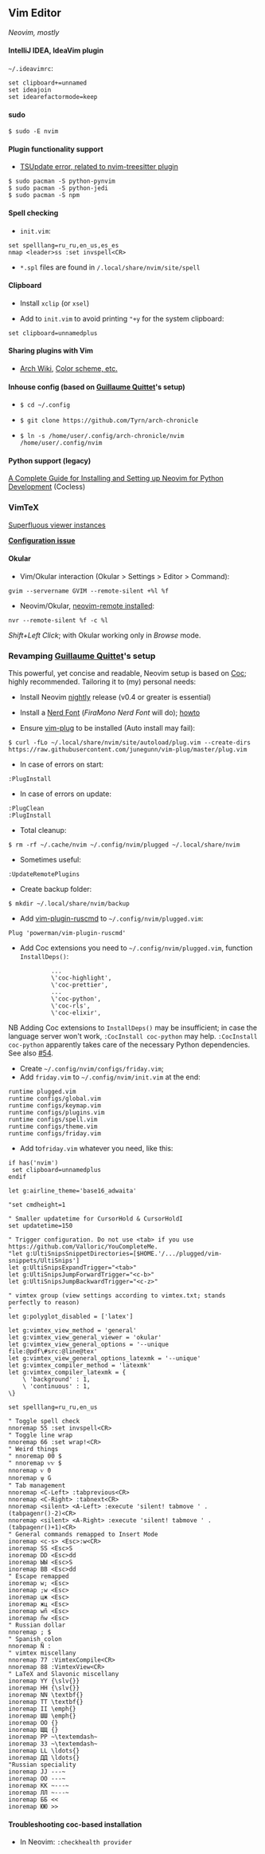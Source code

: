 ## Vim Editor
*Neovim, mostly*

#### IntelliJ IDEA, IdeaVim plugin
`~/.ideavimrc`:
```
set clipboard+=unnamed
set ideajoin
set idearefactormode=keep
```

#### sudo
```
$ sudo -E nvim
```
#### Plugin functionality support

- [TSUpdate error, related to nvim-treesitter plugin](https://github.com/nvim-treesitter/nvim-treesitter/issues/913)
```
$ sudo pacman -S python-pynvim
$ sudo pacman -S python-jedi
$ sudo pacman -S npm
```
#### Spell checking
- `init.vim`:
```
set spelllang=ru_ru,en_us,es_es
nmap <leader>ss :set invspell<CR>
```
- `*.spl` files are found in `/.local/share/nvim/site/spell`
#### Clipboard

- Install `xclip` (or `xsel`)

- Add to `init.vim` to avoid printing `"+y` for the system clipboard:
```
set clipboard=unnamedplus
```

#### Sharing plugins with Vim

- [Arch Wiki](https://wiki.archlinux.org/index.php/Neovim), [Color scheme, etc.](https://vi.stackexchange.com/questions/12794/how-to-share-config-between-vim-and-neovim)


#### Inhouse config (based on [Guillaume Quittet](https://github.com/gquittet/dotfiles/tree/master/nvim/.config/nvim)'s setup)

- `$ cd ~/.config`

- `$ git clone https://github.com/Tyrn/arch-chronicle`

- `$ ln -s /home/user/.config/arch-chronicle/nvim /home/user/.config/nvim`

#### Python support (legacy)

[A Complete Guide for Installing and Setting up Neovim for Python Development](https://jdhao.github.io/2018/12/24/centos_nvim_install_use_guide_en/) (Cocless)

### VimTeX

[Superfluous viewer instances](https://github.com/lervag/vimtex/issues/313)

[**Configuration issue**](https://github.com/lervag/vimtex/issues/1392)

#### Okular

- Vim/Okular interaction (Okular > Settings > Editor > Command):
```
gvim --servername GVIM --remote-silent +%l %f
```
- Neovim/Okular, [neovim-remote installed](https://github.com/mhinz/neovim-remote):
```
nvr --remote-silent %f -c %l
```
*Shift+Left Click*; with Okular working only in *Browse* mode.

### Revamping [Guillaume Quittet](https://github.com/gquittet/dotfiles/tree/master/nvim/.config/nvim)'s setup
This powerful, yet concise and readable, Neovim setup is based on [Coc](https://github.com/neoclide/coc.nvim); highly recommended. Tailoring it to (my) personal needs:

- Install Neovim [nightly](https://github.com/neovim/neovim/releases/nightly) release (v0.4 or greater is essential)

- Install a [Nerd Font](https://www.nerdfonts.com/font-downloads) (*FiraMono Nerd Font* will do); [howto](https://gist.github.com/matthewjberger/7dd7e079f282f8138a9dc3b045ebefa0)

- Ensure [vim-plug](https://github.com/junegunn/vim-plug) to be installed (Auto install may fail):
```
$ curl -fLo ~/.local/share/nvim/site/autoload/plug.vim --create-dirs https://raw.githubusercontent.com/junegunn/vim-plug/master/plug.vim
```
- In case of errors on start:
```
:PlugInstall
```
- In case of errors on update:
```
:PlugClean
:PlugInstall
```
- Total cleanup:
```
$ rm -rf ~/.cache/nvim ~/.config/nvim/plugged ~/.local/share/nvim
```
- Sometimes useful:
```
:UpdateRemotePlugins
```
- Create backup folder:
```
$ mkdir ~/.local/share/nvim/backup
```
- Add [vim-plugin-ruscmd](https://github.com/powerman/vim-plugin-ruscmd) to `~/.config/nvim/plugged.vim`:
```
Plug 'powerman/vim-plugin-ruscmd'
```
- Add Coc extensions you need to `~/.config/nvim/plugged.vim`, function `InstallDeps()`:
```
            ...
            \'coc-highlight',
            \'coc-prettier',
            ...
            \'coc-python',
            \'coc-rls',
            \'coc-elixir',
```
NB Adding Coc extensions to `InstallDeps()` may be insufficient; in case the language server won't work, `:CocInstall coc-python` may help. `:CocInstall coc-python` apparently takes care of the necessary Python dependencies. See also [#54](https://github.com/neoclide/coc-python/issues/54).

- Create `~/.config/nvim/configs/friday.vim`;
- Add `friday.vim` to `~/.config/nvim/init.vim` at the end:
```
runtime plugged.vim
runtime configs/global.vim
runtime configs/keymap.vim
runtime configs/plugins.vim
runtime configs/spell.vim
runtime configs/theme.vim
runtime configs/friday.vim
```
- Add to`friday.vim` whatever you need, like this:
```
if has('nvim')
 set clipboard=unnamedplus
endif

let g:airline_theme='base16_adwaita'

"set cmdheight=1

" Smaller updatetime for CursorHold & CursorHoldI
set updatetime=150

" Trigger configuration. Do not use <tab> if you use https://github.com/Valloric/YouCompleteMe.
"let g:UltiSnipsSnippetDirectories=[$HOME.'/.../plugged/vim-snippets/UltiSnips']
let g:UltiSnipsExpandTrigger="<tab>"
let g:UltiSnipsJumpForwardTrigger="<c-b>"
let g:UltiSnipsJumpBackwardTrigger="<c-z>"

" vimtex group (view settings according to vimtex.txt; stands perfectly to reason)
"
let g:polyglot_disabled = ['latex']

let g:vimtex_view_method = 'general'
let g:vimtex_view_general_viewer = 'okular'
let g:vimtex_view_general_options = '--unique file:@pdf\#src:@line@tex'
let g:vimtex_view_general_options_latexmk = '--unique'
let g:vimtex_compiler_method = 'latexmk'
let g:vimtex_compiler_latexmk = {
    \ 'background' : 1,
    \ 'continuous' : 1,
\}

set spelllang=ru_ru,en_us

" Toggle spell check
nnoremap 55 :set invspell<CR>
" Toggle line wrap
nnoremap 66 :set wrap!<CR>
" Weird things
" nnoremap 00 $
" nnoremap ѵѵ $
nnoremap ѵ 0
nnoremap ѱ G
" Tab management
nnoremap <C-Left> :tabprevious<CR>
nnoremap <C-Right> :tabnext<CR>
nnoremap <silent> <A-Left> :execute 'silent! tabmove ' . (tabpagenr()-2)<CR>
nnoremap <silent> <A-Right> :execute 'silent! tabmove ' . (tabpagenr()+1)<CR>
" General commands remapped to Insert Mode
inoremap <c-s> <Esc>:w<CR>
inoremap SS <Esc>S
inoremap DD <Esc>dd
inoremap ЫЫ <Esc>S
inoremap ВВ <Esc>dd
" Escape remapped
inoremap w; <Esc>
inoremap ;w <Esc>
inoremap цж <Esc>
inoremap жц <Esc>
inoremap wñ <Esc>
inoremap ñw <Esc>
" Russian dollar
nnoremap ; $
" Spanish colon
nnoremap Ñ :
" vimtex miscellany
nnoremap 77 :VimtexCompile<CR>
nnoremap 88 :VimtexView<CR>
" LaTeX and Slavonic miscellany
inoremap YY {\slv{}}
inoremap НН {\slv{}}
inoremap NN \textbf{}
inoremap ТТ \textbf{}
inoremap II \emph{}
inoremap ШШ \emph{}
inoremap OO {}
inoremap ЩЩ {}
inoremap PP ~\textemdash~
inoremap ЗЗ ~\textemdash~
inoremap LL \ldots{}
inoremap ДД \ldots{}
"Russian speciality
inoremap JJ ---~
inoremap ОО ---~
inoremap KK ~---~
inoremap ЛЛ ~---~
inoremap ББ <<
inoremap ЮЮ >>
```

#### Troubleshooting coc-based installation

- In Neovim: `:checkhealth provider`
